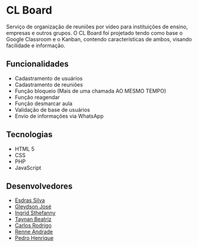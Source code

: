 # CL Board
Serviço de organização de reuniões por vídeo para instituições de ensino, empresas e outros grupos. O CL Board foi projetado tendo como base o Google Classroom e o Kanban, contendo características de ambos, visando facilidade e informação.



## Funcionalidades

* Cadastramento de usuários
* Cadastramento de reuniões
* Função bloqueio (Mais de uma chamada AO MESMO TEMPO)
* Função reagendar
* Função desmarcar aula
* Validação de base de usuários
* Envio de informações via WhatsApp



## Tecnologias

* HTML 5
* CSS
* PHP
* JavaScript



## Desenvolvedores

* [Esdras Silva](https://github.com/EsdrasPedro)
* [Gleydson José](https://github.com/Gjss333)
* [Ingrid Sthefanny](https://github.com/Ingrid-st)
* [Taynan Beatriz](https://github.com/Taynan-Beatriz)
* [Carlos Rodrigo]()
* [Renne Andrade]()
* [Pedro Henrique](https://github.com/Pedro-HenriqueWO)
